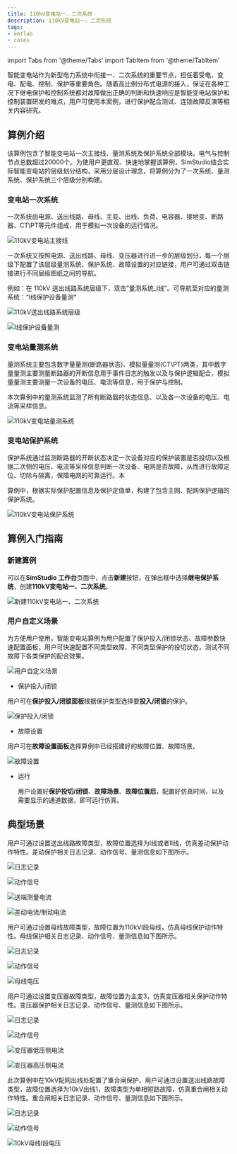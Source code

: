 ```yaml
---
title: 110kV变电站一、二次系统
description: 110kV变电站一、二次系统
tags:
- emtlab
- cases
---
```


import Tabs from '@theme/Tabs'
import TabItem from '@theme/TabItem'

智能变电站作为新型电力系统中衔接一、二次系统的重要节点，担任着受电、变电、配电、控制、保护等重要角色。随着高比例分布式电源的接入，保证在各种工况下继电保护和控制系统都对故障做出正确的判断和快速响应是智能变电站保护和控制装置研发的难点，用户可使用本案例，进行保护配合测试、连锁故障反演等相关内容研究。

## 算例介绍
该算例包含了智能变电站一次主接线、量测系统及保护系统全部模块。电气与控制节点总数超过20000个。为使用户更直观、快速地掌握该算例，SimStudio结合实际智能变电站的层级划分结构，采用分层设计理念，将算例分为了一次系统、量测系统、保护系统三个层级分别构建。
### 变电站一次系统

一次系统由电源、送出线路、母线、主变、出线、负荷、电容器、接地变、断路器、CT\PT等元件组成，用于模拟一次设备的运行情况。

![110kV变电站主接线](./_substation1.png)

一次系统又按照电源、送出线路、母线、变压器进行进一步的层级划分，每一个层级下配置了该层级量测系统、保护系统、故障设置的对应链接，用户可通过双击链接进行不同层级图纸之间的导航。

例如：在 110kV 送出线路系统层级下，双击”量测系统_Ⅰ线”。可导航至对应的量测系统：“Ⅰ线保护设备量测“

![110kV送出线路系统层级](./_nav.png)

![Ⅰ线保护设备量测](./_line1measurement.png)

### 变电站量测系统

量测系统主要包含数字量量测(断路器状态)、模拟量量测(CT\PT)两类，其中数字量量测主要测量断路器的开断信息用于事件日志的触发以及与保护逻辑配合，模拟量量测主要测量一次设备的电压、电流等信息，用于保护与控制。

本次算例中的量测系统监测了所有断路器的状态信息、以及各一次设备的电压、电流等采样信息。

![110kV变电站量测系统](./_substation2.png)

### 变电站保护系统

保护系统通过监测断路器的开断状态决定一次设备对应的保护装置是否投切以及根据二次侧的电压、电流等采样信息判断一次设备、电网是否故障，从而进行故障定位、切除与隔离，保障电网的可靠运行。本

算例中，根据实际保护配置信息及保护定值单，构建了包含主网、配网保护逻辑的保护系统。

![110kV变电站保护系统](./_substation3.png)

## 算例入门指南

### 新建算例

可以在**SimStudio 工作台**页面中，点击**新建**按钮，在弹出框中选择**继电保护系统**，创建**110kV变电站一、二次系统**。

![新建110kV变电站一、二次系统](./_create.png)


### 用户自定义场景
为方便用户使用，智能变电站算例为用户配置了保护投入/闭锁状态、故障参数快速配置面板，用户可快速配置不同类型故障、不同类型保护的投切状态，测试不同故障下各类保护的配合效果。

![用户自定义场景](./_selectfaultscene.png)

- 保护投入/闭锁

用户可在**保护投入/闭锁面板**根据保护类型选择要**投入/闭锁**的保护。

![保护投入/闭锁](./_protection_on_off.png)

- 故障设置
  
用户可在**故障设置面板**选择算例中已经搭建好的故障位置、故障场景。

![故障设置](./_faultsceneposition.png)

- 运行

  用户设置好**保护投切/闭锁**、**故障场景**、**故障位置后**，配置好仿真时间、以及需要显示的通道数据，即可运行仿真。


## 典型场景
<Tabs>

<TabItem value="case1" label="送出线路短路故障">

用户可通过设置送出线路故障类型，故障位置选择为Ⅰ线或者Ⅱ线，仿真差动保护动作特性。差动保护相关日志记录、动作信号、量测信息如下图所示。

![日志记录](./_log1.png)

![动作信号](./_trip1.png)

![送端测量电流](./_current1.png)

![差动电流/制动电流](./_current2.png)

</TabItem>

<TabItem value="case2" label="母线短路故障">
用户可通过设置母线故障类型，故障位置为110kVⅠ段母线，仿真母线保护动作特性。母线保护相关日志记录、动作信号、量测信息如下图所示。

![日志记录](./_log2.png)

![动作信号](./_trip2.png)

![母线电压](./_voltage2.png)

</TabItem>

<TabItem value="case3" label="变压器故障">
用户可通过设置变压器故障类型，故障位置为主变3，仿真变压器相关保护动作特性。变压器保护相关日志记录、动作信号、量测信息如下图所示。

![日志记录](./_log3.png)

![动作信号](./_trip3.png)

![变压器低压侧电流](./_current3_1.png)

![变压器高压侧电流](./_current3_2.png)

</TabItem>

<TabItem value="case4" label="重合闸">

此次算例中在10kV配网出线处配置了重合闸保护，用户可通过设置送出线路故障类型，故障位置选择为10kV出线1，故障类型为单相短路故障，仿真重合闸相关动作特性。重合闸相关日志记录、动作信号、量测信息如下图所示。

![日志记录](./_log4.png)

![动作信号](./_trip4.png)

![10kV母线Ⅰ段电压](./_voltage4.png)

</TabItem>

</Tabs>